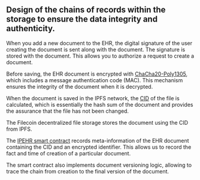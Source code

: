 ## Design of the chains of records within the storage to ensure the data integrity and authenticity.

When you add a new document to the EHR, the digital signature of the user creating the document is sent along with the document. The signature is stored with the document. This allows you to authorize a request to create a document.

Before saving, the EHR document is encrypted with [ChaCha20-Poly1305](https://en.wikipedia.org/wiki/ChaCha20-Poly1305), which includes a message authentication code (MAC). This mechanism ensures the integrity of the document when it is decrypted.

When the document is saved in the IPFS network, the [CID](https://docs.ipfs.tech/concepts/content-addressing/#what-is-a-cid) of the file is calculated, which is essentially the hash sum of the document and provides the assurance that the file has not been changed.

The Filecoin decentralized file storage stores the document using the CID from IPFS.

The [IPEHR smart contract](https://github.com/bsn-si/IPEHR-blockchain-indexes/blob/develop/contracts/EhrIndexer.sol) records meta-information of the EHR document containing the CID and an encrypted identifier. This allows us to record the fact and time of creation of a particular document.

The smart contract also implements document versioning logic, allowing to trace the chain from creation to the final version of the document.
